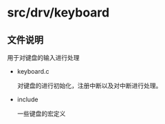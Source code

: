 # src/drv/keyboard
## 文件说明

用于对键盘的输入进行处理

- keyboard.c

  对键盘的进行初始化，注册中断以及对中断进行处理。

- include

  一些键盘的宏定义

